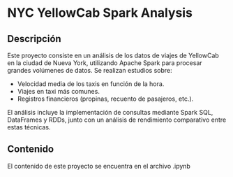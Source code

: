 # NYC YellowCab Spark Analysis

## Descripción 

Este proyecto consiste en un análisis de los datos de viajes de YellowCab en la ciudad de Nueva York, utilizando Apache Spark para procesar grandes volúmenes de datos. Se realizan estudios sobre:

- Velocidad media de los taxis en función de la hora.
- Viajes en taxi más comunes.
- Registros financieros (propinas, recuento de pasajeros, etc.).
  
El análisis incluye la implementación de consultas mediante Spark SQL, DataFrames y RDDs, junto con un análisis de rendimiento comparativo entre estas técnicas.

## Contenido

El contenido de este proyecto se encuentra en el archivo .ipynb
